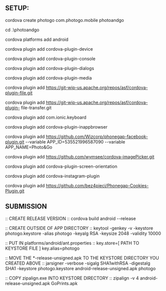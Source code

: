 ## SETUP: ##

cordova create photogo com.photogo.mobile photoandgo

cd .\photoandgo

cordova platforms add android

cordova plugin add cordova-plugin-device

cordova plugin add cordova-plugin-console

cordova plugin add cordova-plugin-dialogs

cordova plugin add cordova-plugin-media

cordova plugin add https://git-wip-us.apache.org/repos/asf/cordova-plugin-file.git

cordova plugin add https://git-wip-us.apache.org/repos/asf/cordova-plugin-
file-transfer.git

cordova plugin add com.ionic.keyboard

cordova plugin add cordova-plugin-inappbrowser

cordova plugin add https://github.com/Wizcorp/phonegap-facebook-plugin.git --variable APP_ID=535521996587090 --variable APP_NAME=Photo&Go

cordova plugin add https://github.com/wymsee/cordova-imagePicker.git 

cordova plugin add cordova-plugin-screen-orientation

cordova plugin add cordova-instagram-plugin

cordova plugin add https://github.com/bez4pieci/Phonegap-Cookies-Plugin.git

## SUBMISSION ##
:: CREATE RELEASE VERSION ::
cordova build android --release

:: CREATE OUTSIDE OF APP DIRECTORY ::
keytool -genkey -v -keystore photogo.keystore -alias photogo -keyalg RSA -keysize 2048 -validity 10000

:: PUT IN platforms/android/ant.properties ::
key.store=[ PATH TO KEYSTORE FILE ]
key.alias=photogo

:: MOVE THE *-release-unsigned.apk TO THE KEYSTORE DIRECTORY YOU CREATED ABOVE ::
jarsigner -verbose -sigalg SHA1withRSA -digestalg SHA1 -keystore photogo.keystore android-release-unsigned.apk photogo

:: COPY zipalign.exe INTO KEYSTORE DIRECTORY ::
zipalign -v 4 android-release-unsigned.apk GoPrints.apk